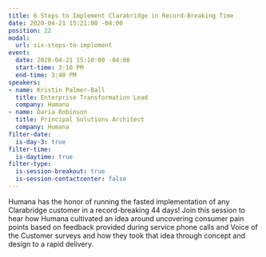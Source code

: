 ```yaml
---
title: 6 Steps to Implement Clarabridge in Record-Breaking Time
date: 2020-04-21 15:21:00 -04:00
position: 22
modal:
  url: six-steps-to-implement
event:
  date: 2020-04-21 15:10:00 -04:00
  start-time: 3:10 PM
  end-time: 3:40 PM
speakers:
- name: Kristin Palmer-Ball
  title: Enterprise Transformation Lead
  company: Humana
- name: Daria Robinson
  title: Principal Solutions Architect
  company: Humana
filter-date:
  is-day-3: true
filter-time:
  is-daytime: true
filter-type:
  is-session-breakout: true
  is-session-contactcenter: false
---
```


Humana has the honor of running the fasted implementation of any Clarabridge
customer in a record-breaking 44 days! Join this session to hear how Humana cultivated an idea around uncovering consumer pain points based on feedback provided during service phone calls and Voice of the Customer surveys and how they took that idea through concept and design to a rapid delivery.